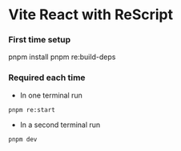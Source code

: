 # Vite React with ReScript

### First time setup

pnpm install
pnpm re:build-deps

### Required each time

- In one terminal run

```
pnpm re:start
```

- In a second terminal run

```
pnpm dev
```
